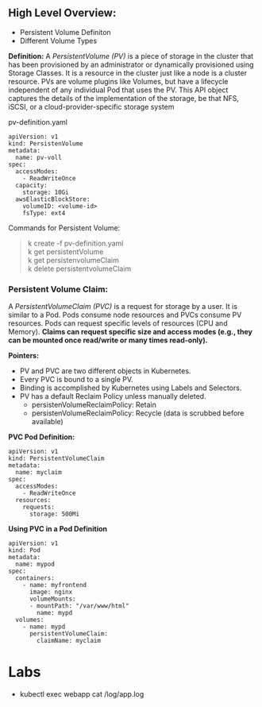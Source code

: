 ## High Level Overview:
- Persistent Volume Definiton
- Different Volume Types

**Definition:**
A *PersistentVolume (PV)* is a piece of storage in the cluster that has been provisioned by an administrator or dynamically provisioned using Storage Classes. It is a resource in the cluster just like a node is a cluster resource. PVs are volume plugins like Volumes, but have a lifecycle independent of any individual Pod that uses the PV. This API object captures the details of the implementation of the storage, be that NFS, iSCSI, or a cloud-provider-specific storage system

pv-definition.yaml
```
apiVersion: v1
kind: PersistenVolume
metadata:
  name: pv-voll
spec:
  accessModes:
    - ReadWriteOnce
  capacity:
    storage: 10Gi
  awsElasticBlockStore:
    volumeID: <volume-id>
    fsType: ext4
```
Commands for Persistent Volume:

> k create -f pv-definition.yaml   
> k get persistentVolume   
> k get persistenvolumeClaim   
> k delete persistentvolumeClaim <claim-name>


### Persistent Volume Claim:
A *PersistentVolumeClaim (PVC)* is a request for storage by a user. It is similar to a Pod. Pods consume node resources and PVCs consume PV resources. Pods can request specific levels of resources (CPU and Memory). **Claims can request specific size and access modes (e.g., they can be mounted once read/write or many times read-only).**

**Pointers:**
- PV and PVC are two different objects in Kubernetes.
- Every PVC is bound to a single PV.
- Binding is accomplished by Kubernetes using Labels and Selectors.
- PV has a default Reclaim Policy unless manually deleted.
  - persistenVolumeReclaimPolicy: Retain
  - persistenVolumeReclaimPolicy: Recycle (data is scrubbed before available)

**PVC Pod Definition:**
```
apiVersion: v1
kind: PersistentVolumeClaim
metadata:
  name: myclaim
spec:
  accessModes:
    - ReadWriteOnce
  resources:
    requests:
      storage: 500Mi

```

**Using PVC in a Pod Definition**
```
apiVersion: v1
kind: Pod
metadata:
  name: mypod
spec:
  containers:
    - name: myfrontend
      image: nginx
      volumeMounts:
      - mountPath: "/var/www/html"
        name: mypd
  volumes:
    - name: mypd
      persistentVolumeClaim:
        claimName: myclaim
```

Labs
====
- kubectl exec webapp cat /log/app.log
